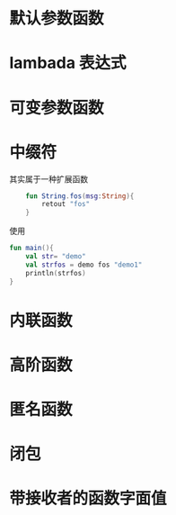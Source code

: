 # 默认参数函数

# lambada 表达式

# 可变参数函数

# 中缀符

其实属于一种扩展函数

```kotlin
	fun String.fos(msg:String){
        retout "fos"
    }
```

使用

```kotlin
fun main(){
	val str= "demo"
    val strfos = demo fos "demo1"
    println(strfos)
}
```

# 内联函数

# 高阶函数

# 匿名函数

# 闭包

# 带接收者的函数字面值